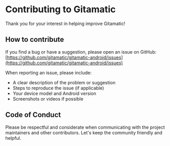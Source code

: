 # Contributing to Gitamatic

Thank you for your interest in helping improve Gitamatic!

## How to contribute

If you find a bug or have a suggestion, please open an issue on GitHub:  
[https://github.com/gitamatic/gitamatic-android/issues](https://github.com/gitamatic/gitamatic-android/issues)

When reporting an issue, please include:  
- A clear description of the problem or suggestion  
- Steps to reproduce the issue (if applicable)  
- Your device model and Android version  
- Screenshots or videos if possible

## Code of Conduct

Please be respectful and considerate when communicating with the project maintainers and other contributors. Let's keep the community friendly and helpful.
